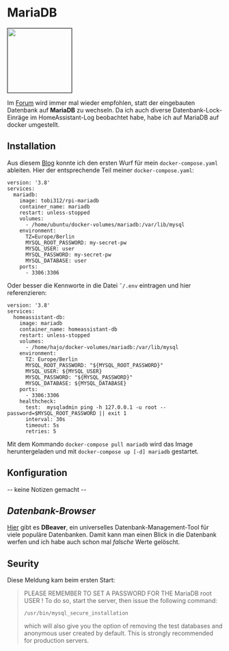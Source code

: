 # MariaDB
<img src="https://mariadb.org/wp-content/themes/twentynineteen-child/icons/logo_seal.svg" width="150" border="1">  

Im [Forum](https://community.home-assistant.io/search?q=database%20lock%20) wird immer mal wieder empfohlen, statt der eingebauten Datenbank auf **MariaDB** zu wechseln. Da ich auch diverse Datenbank-Lock-Einräge im HomeAssistant-Log beobachtet habe, habe ich auf MariaDB auf docker umgestellt.  

## Installation

Aus diesem [Blog](https://www.wouterbulten.nl/blog/tech/home-automation-setup-docker-compose/#mariadb) konnte ich den ersten Wurf für mein `docker-compose.yaml` ableiten. 
Hier der entsprechende Teil meiner `docker-compose.yaml`:  

```
version: '3.8'
services:
  mariadb:
    image: tobi312/rpi-mariadb
    container_name: mariadb
    restart: unless-stopped
    volumes:
      - /home/ubuntu/docker-volumes/mariadb:/var/lib/mysql
    environment:
      TZ=Europe/Berlin
      MYSQL_ROOT_PASSWORD: my-secret-pw
      MYSQL_USER: user
      MYSQL_PASSWORD: my-secret-pw
      MYSQL_DATABASE: user
    ports:
      - 3306:3306
````

Oder besser die Kennworte in die Datei `˜/.env` eintragen und hier referenzieren:

```
version: '3.8'
services:
  homeassistant-db:
    image: mariadb
    container_name: homeassistant-db
    restart: unless-stopped
    volumes:
      - /home/hajo/docker-volumes/mariadb:/var/lib/mysql
    environment:
      TZ: Europe/Berlin
      MYSQL_ROOT_PASSWORD: "${MYSQL_ROOT_PASSWORD}"
      MYSQL_USER: ${MYSQL_USER}
      MYSQL_PASSWORD: "${MYSQL_PASSWORD}"
      MYSQL_DATABASE: ${MYSQL_DATABASE}
    ports:
      - 3306:3306
    healthcheck:
      test:  mysqladmin ping -h 127.0.0.1 -u root --password=$MYSQL_ROOT_PASSWORD || exit 1
      interval: 30s
      timeout: 5s
      retries: 5    
```

Mit dem Kommando `docker-compose pull mariadb` wird das Image heruntergeladen und mit `docker-compose up [-d] mariadb` gestartet.

## Konfiguration
-- keine Notizen gemacht --

## *Datenbank-Browser*
[Hier](https://dbeaver.io/) gibt es **DBeaver**, ein universelles Datenbank-Management-Tool für viele populäre Datenbanken. Damit kann man einen Blick in die Datenbank werfen und ich habe auch schon mal _falsche_ Werte gelöscht.





## Seurity
Diese Meldung kam beim ersten Start:
> PLEASE REMEMBER TO SET A PASSWORD FOR THE MariaDB root USER !
To do so, start the server, then issue the following command:
> ```
> /usr/bin/mysql_secure_installation
> ```
> which will also give you the option of removing the test  databases and anonymous user created by default.  This is strongly recommended for production servers.
